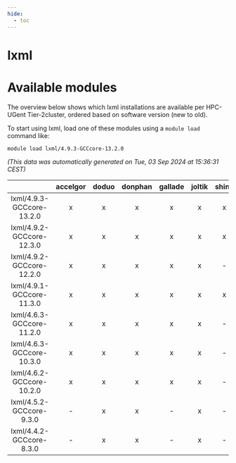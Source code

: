 ```yaml
---
hide:
  - toc
---
```


lxml
====

# Available modules


The overview below shows which lxml installations are available per HPC-UGent Tier-2cluster, ordered based on software version (new to old).

To start using lxml, load one of these modules using a `module load` command like:

```shell
module load lxml/4.9.3-GCCcore-13.2.0
```

*(This data was automatically generated on Tue, 03 Sep 2024 at 15:36:31 CEST)*  

| |accelgor|doduo|donphan|gallade|joltik|shinx|skitty|
| :---: | :---: | :---: | :---: | :---: | :---: | :---: | :---: |
|lxml/4.9.3-GCCcore-13.2.0|x|x|x|x|x|x|x|
|lxml/4.9.2-GCCcore-12.3.0|x|x|x|x|x|x|x|
|lxml/4.9.2-GCCcore-12.2.0|x|x|x|x|x|-|x|
|lxml/4.9.1-GCCcore-11.3.0|x|x|x|x|x|x|x|
|lxml/4.6.3-GCCcore-11.2.0|x|x|x|x|x|-|x|
|lxml/4.6.3-GCCcore-10.3.0|x|x|x|x|x|-|x|
|lxml/4.6.2-GCCcore-10.2.0|x|x|x|x|x|-|x|
|lxml/4.5.2-GCCcore-9.3.0|-|x|x|-|x|-|x|
|lxml/4.4.2-GCCcore-8.3.0|-|x|x|-|x|-|x|
